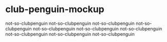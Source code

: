 # club-penguin-mockup
not-so-clubpenguin not-so-clubpenguin not-so-clubpenguin not-so-clubpenguin not-so-clubpenguin not-so-clubpenguin not-so-clubpenguin not-so-clubpenguin not-so-clubpenguin not-so-clubpenguin

